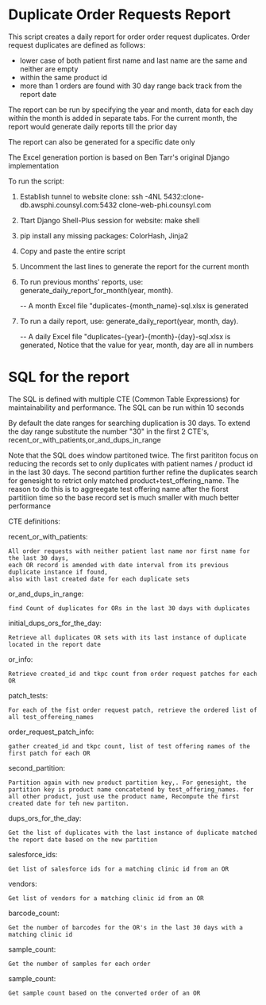 # Duplicate Order Requests Report


This script creates a daily report for order order request duplicates. Order request duplicates
are defined as follows:
  - lower case of both patient first name and last name are the same and neither are empty
  - within the same product id
  - more than 1 orders are found with 30 day range back track from the report date

The report can be run by specifying the year and month, data for each day within the month is added in separate tabs.
For the current month, the report would generate daily reports till the prior day

The report can also be generated for a specific date only

The Excel generation portion is based on Ben Tarr's original Django implementation

To run the script:
1. Establish tunnel to website clone:
   ssh -4NL 5432:clone-db.awsphi.counsyl.com:5432 clone-web-phi.counsyl.com
2. Ttart Django Shell-Plus session for website: make shell
3. pip install any missing packages: ColorHash, Jinja2
4. Copy and paste the entire script
5. Uncomment the last lines to generate the report for the current month
6. To run previous months' reports, use: generate_daily_report_for_month(year, month).
   
   -- A month Excel file "duplicates-{month_name}-sql.xlsx is generated
7. To run a daily report, use: generate_daily_report(year, month, day).
   
   -- A daily Excel file "duplicates-{year}-{month}-{day}-sql.xlsx is generated, Notice that the value for year, month, day are all in numbers


# SQL for the report

The SQL is defined with multiple CTE (Common Table Expressions) for maintainability
and performance. The SQL can be run within 10 seconds

By default the date ranges for searching duplication is 30 days. To extend the day range
substitute the number "30" in the first 2 CTE's, recent_or_with_patients,or_and_dups_in_range

Note that the SQL does window partitoned twice. The first parititon focus on reducing the records set to only duplicates with patient names / product id in the last 30 days. The second partition further refine the duplicates search for genesight to retrict only matched product+test_offering_name. The reason to do this is to aggreegate test offering name after the fiorst partitiion time so the base record set is much smaller with much better performance

CTE definitions:

recent_or_with_patients:

    All order requests with neither patient last name nor first name for the last 30 days,
    each OR record is amended with date interval from its previous duplicate instance if found,
    also with last created date for each duplicate sets
    
or_and_dups_in_range:

    find Count of duplicates for ORs in the last 30 days with duplicates
    
initial_dups_ors_for_the_day:

    Retrieve all duplicates OR sets with its last instance of duplicate located in the report date
    
or_info:

    Retrieve created_id and tkpc count from order request patches for each OR

patch_tests:

    For each of the fist order request patch, retrieve the ordered list of all test_offereing_names

order_request_patch_info:

    gather created_id and tkpc count, list of test offering names of the first patch for each OR

second_partition:

    Partition again with new product partition key,. For genesight, the partition key is product name concatetend by test_offering_names. for all other product, just use the product name, Recompute the first created date for teh new partiton.

dups_ors_for_the_day:

    Get the list of duplicates with the last instance of duplicate matched the report date based on the new partition
    
salesforce_ids:

    Get list of salesforce ids for a matching clinic id from an OR
    
vendors:

    Get list of vendors for a matching clinic id from an OR
    
barcode_count:

    Get the number of barcodes for the OR's in the last 30 days with a matching clinic id

sample_count:

    Get the number of samples for each order
sample_count:

    Get sample count based on the converted order of an OR

